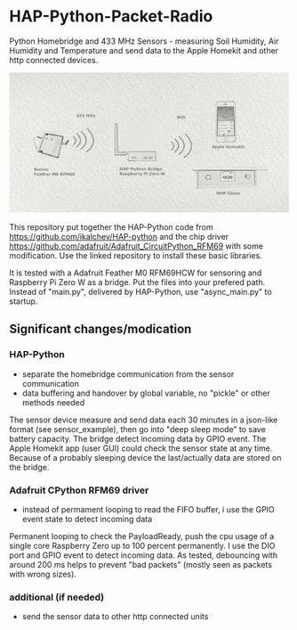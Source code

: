 # HAP-Python-Packet-Radio

Python Homebridge and 433 MHz Sensors - measuring Soil Humidity, Air Humidity and Temperature and send data to the Apple Homekit and other http connected devices.


![Image of hardware](Image1.png)



This repository put together the HAP-Python code from https://github.com/ikalchev/HAP-python and the chip driver  https://github.com/adafruit/Adafruit_CircuitPython_RFM69 with some modification.
Use the linked repository to install these basic libraries. 

It is tested with a Adafruit Feather M0 RFM69HCW for sensoring and Raspberry Pi Zero W as a bridge.
Put the files into your prefered path. Instead of "main.py", delivered by HAP-Python, use "async_main.py" to startup.

## Significant changes/modication

### HAP-Python
* separate the homebridge communication from the sensor communication
* data buffering and handover by global variable, no "pickle" or other methods needed

The sensor device measure and send data each 30 minutes in a json-like format (see sensor_example), then go into "deep sleep mode" to save battery capacity. The bridge detect incoming data by GPIO event. The Apple Homekit app (user GUI) could check the sensor state at any time. Because of a probably sleeping device the last/actually data are stored on the bridge. 

### Adafruit CPython RFM69 driver

* instead of permament looping to read the FIFO buffer, i use the GPIO event state to detect incoming data

Permanent looping to check the PayloadReady, push the cpu usage of a single core Raspberry Zero up to 100 percent permanently. I use the DIO port and GPIO event to detect incoming data. As tested, debouncing with around 200 ms helps to prevent "bad packets" (mostly seen as packets with wrong sizes).

### additional (if needed)

* send the sensor data to other http connected units
